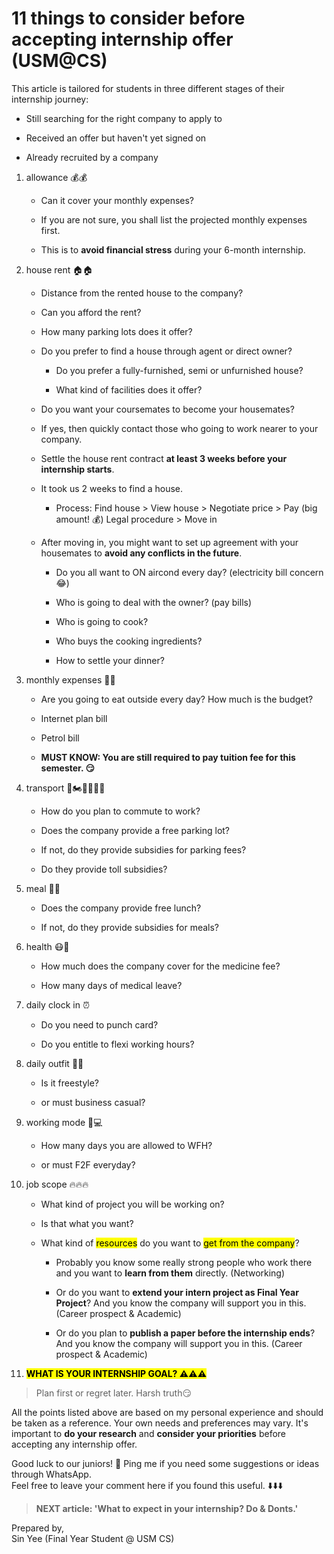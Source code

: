 # 11 things to consider before accepting internship offer (USM@CS)

This article is tailored for students in three different stages of their internship journey:

* Still searching for the right company to apply to
    
* Received an offer but haven't yet signed on
    
* Already recruited by a company
    

1. allowance 💰💰
    
    * Can it cover your monthly expenses?
        
    * If you are not sure, you shall list the projected monthly expenses first.
        
    * This is to **avoid financial stress** during your 6-month internship.
        
2. house rent 🏠🏠
    
    * Distance from the rented house to the company?
        
    * Can you afford the rent?
        
    * How many parking lots does it offer?
        
    * Do you prefer to find a house through agent or direct owner?
        
        * Do you prefer a fully-furnished, semi or unfurnished house?
            
        * What kind of facilities does it offer?
            
    * Do you want your coursemates to become your housemates?
        
    * If yes, then quickly contact those who going to work nearer to your company.
        
    * Settle the house rent contract **at least 3 weeks before your internship starts**.
        
    * It took us 2 weeks to find a house.
        
        * Process: Find house &gt; View house &gt; Negotiate price &gt; Pay (big amount! 💰) Legal procedure &gt; Move in
            
    * After moving in, you might want to set up agreement with your housemates to **avoid any conflicts in the future**.
        
        * Do you all want to ON aircond every day? (electricity bill concern 😂)
            
        * Who is going to deal with the owner? (pay bills)
            
        * Who is going to cook?
            
        * Who buys the cooking ingredients?
            
        * How to settle your dinner?
            
3. monthly expenses 💸💸
    
    * Are you going to eat outside every day? How much is the budget?
        
    * Internet plan bill
        
    * Petrol bill
        
    * **MUST KNOW: You are still required to pay tuition fee for this semester. 😏**
        
4. transport 🚗🏍️🚴🚌🚶‍♂️
    
    * How do you plan to commute to work?
        
    * Does the company provide a free parking lot?
        
    * If not, do they provide subsidies for parking fees?
        
    * Do they provide toll subsidies?
        
5. meal 🍜🍚
    
    * Does the company provide free lunch?
        
    * If not, do they provide subsidies for meals?
        
6. health 😷🏥
    
    * How much does the company cover for the medicine fee?
        
    * How many days of medical leave?
        
7. daily clock in ⏰
    
    * Do you need to punch card?
        
    * Do you entitle to flexi working hours?
        
8. daily outfit 👚👕
    
    * Is it freestyle?
        
    * or must business casual?
        
9. working mode 🏢💻
    
    * How many days you are allowed to WFH?
        
    * or must F2F everyday?
        
10. job scope 🔥🔥🔥
    
    * What kind of project you will be working on?
        
    * Is that what you want?
        
    * What kind of <mark>resources</mark> do you want to <mark>get from the company</mark>?
        
        * Probably you know some really strong people who work there and you want to **learn from them** directly. (Networking)
            
        * Or do you want to **extend your intern project as Final Year Project**? And you know the company will support you in this. (Career prospect & Academic)
            
        * Or do you plan to **publish a paper before the internship ends**? And you know the company will support you in this. (Career prospect & Academic)
            
11. **<mark>WHAT IS YOUR INTERNSHIP GOAL? ⚠️⚠️⚠️</mark>**
    

> Plan first or regret later. Harsh truth😏

All the points listed above are based on my personal experience and should be taken as a reference. Your own needs and preferences may vary. It's important to **do your research** and **consider your priorities** before accepting any internship offer.

Good luck to our juniors! 💖 Ping me if you need some suggestions or ideas through WhatsApp.  
Feel free to leave your comment here if you found this useful. ⬇️⬇️⬇️

> **NEXT article: 'What to expect in your internship? Do & Donts.'**

Prepared by,  
Sin Yee (Final Year Student @ USM CS)